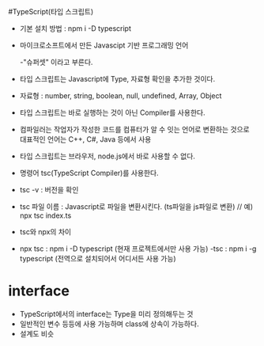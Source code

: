 #TypeScript(타입 스크립트)

- 기본 설치 방법 : npm i -D typescript

- 마이크로소프트에서 만든 Javascipt 기반 프로그래밍 언어

  -"슈퍼셋" 이라고 부른다.

- 타입 스크립트는 Javascript에 Type, 자료형 확인을 추가한 것이다.

- 자료형 : number, string, boolean, null, undefined, Array, Object

- 타입 스크립트는 바로 실행하는 것이 아닌 Compiler를 사용한다.

- 컴파일러는 작업자가 작성한 코드를 컴퓨터가 알 수 잇는 언어로 변환하는 것으로 대표적인 언어는 C++, C#, Java 등에서 사용

- 타입 스크립트는 브라우저, node.js에서 바로 사용할 수 없다.

- 명령어 tsc(TypeScript Compiler)를 사용한다.
- tsc -v : 버전을 확인
- tsc 파일 이름 : Javascript로 파일을 변환시킨다. (ts파일을 js파일로 변환) // 예) npx tsc index.ts
- tsc와 npx의 차이
- npx tsc : npm i -D typescript (현재 프로젝트에서만 사용 가능)
  -tsc : npm i -g typescript (전역으로 설치되어서 어디서든 사용 가능)

# interface

- TypeScript에서의 interface는 Type을 미리 정의해두는 것
- 일반적인 변수 등등에 사용 가능하며 class에 상속이 가능하다.
- 설계도 비슷
